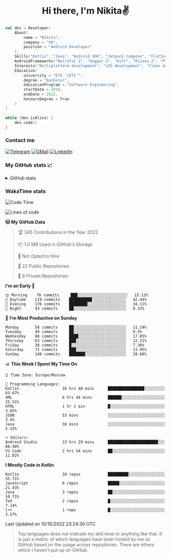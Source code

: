 <h1 align="center">
Hi there, I'm Nikita✌️
</h1>

```kotlin
val dev = Developer(
    About(
        name = "Nikita",
        company = "VK",
        position = "Android Developer"
    ),
    Skills("Kotlin", "Java", "Android SDK", "Jetpack Compose", "Flutter", "KMM"),
    AndroidFrameworks("Retrofit 2", "Dagger 2", "Hilt", "RxJava 2", "Picasso", "Kotlin Coroutines"),
    Interests("Multiplatform development", "iOS development", "Clean Architecture"),
    Education(
        university = "ETU 'LETI'",
        degree = "bachelor",
        educationProgram = "Software Engineering",
        startDate = 2018,
        endDate = 2022,
        honoursDegree = True
    )
)

while (dev.isAlive) {
    dev.code()
}
```

### Contact me

[![Telegram](https://img.shields.io/badge/Telegram-white?style=for-the-badge&logo=telegram&logoColor=29e9ea)](https://t.me/po4yka)
[![GMail](https://img.shields.io/badge/Gmail-white?style=for-the-badge&logo=gmail&logoColor=d14836)](mailto:pochaev.nik@gmail.com)
[![LinkedIn](https://img.shields.io/badge/linkedin%20-white.svg?&style=for-the-badge&logo=linkedin&logoColor=%230077B5)](https://www.linkedin.com/in/nikita-pochaev-415b5a1a1)

### My GitHub stats 📈

<details>
  <summary>GitHub stats</summary>
  <p align="center">
    <img src="https://github-readme-stats.vercel.app/api?username=po4yka&show_icons=true&theme=dark" />
  </p>
</details>

### WakaTime stats

<!--START_SECTION:waka-->
![Code Time](http://img.shields.io/badge/Code%20Time-3%2C247%20hrs%201%20min-blue)

![Lines of code](https://img.shields.io/badge/From%20Hello%20World%20I%27ve%20Written-1%20Million%20lines%20of%20code-blue)

**🐱 My GitHub Data** 

> 🏆 345 Contributions in the Year 2022
 > 
> 📦 1.0 MB Used in GitHub's Storage 
 > 
> 🚫 Not Opted to Hire
 > 
> 📜 22 Public Repositories 
 > 
> 🔑 8 Private Repositories  
 > 
**I'm an Early 🐤** 

```text
🌞 Morning    78 commits     ███░░░░░░░░░░░░░░░░░░░░░░   15.12% 
🌆 Daytime    219 commits    ██████████░░░░░░░░░░░░░░░   42.44% 
🌃 Evening    176 commits    ████████░░░░░░░░░░░░░░░░░   34.11% 
🌙 Night      43 commits     ██░░░░░░░░░░░░░░░░░░░░░░░   8.33%

```
📅 **I'm Most Productive on Sunday** 

```text
Monday       58 commits     ██░░░░░░░░░░░░░░░░░░░░░░░   11.24% 
Tuesday      49 commits     ██░░░░░░░░░░░░░░░░░░░░░░░   9.5% 
Wednesday    88 commits     ████░░░░░░░░░░░░░░░░░░░░░   17.05% 
Thursday     63 commits     ███░░░░░░░░░░░░░░░░░░░░░░   12.21% 
Friday       38 commits     █░░░░░░░░░░░░░░░░░░░░░░░░   7.36% 
Saturday     72 commits     ███░░░░░░░░░░░░░░░░░░░░░░   13.95% 
Sunday       148 commits    ███████░░░░░░░░░░░░░░░░░░   28.68%

```


📊 **This Week I Spent My Time On** 

```text
⌚︎ Time Zone: Europe/Moscow

💬 Programming Languages: 
Kotlin                   16 hrs 48 mins      ████████████████░░░░░░░░░   63.67% 
XML                      6 hrs 44 mins       ██████░░░░░░░░░░░░░░░░░░░   25.51% 
HTML                     1 hr 1 min          █░░░░░░░░░░░░░░░░░░░░░░░░   3.85% 
JSON                     53 mins             ░░░░░░░░░░░░░░░░░░░░░░░░░   3.4% 
Java                     36 mins             ░░░░░░░░░░░░░░░░░░░░░░░░░   2.32%

🔥 Editors: 
Android Studio           23 hrs 29 mins      ██████████████████████░░░   88.98% 
VS Code                  2 hrs 54 mins       ██░░░░░░░░░░░░░░░░░░░░░░░   11.02%

```

**I Mostly Code in Kotlin** 

```text
Kotlin                   10 repos            █████████░░░░░░░░░░░░░░░░   35.71% 
JavaScript               6 repos             █████░░░░░░░░░░░░░░░░░░░░   21.43% 
Java                     3 repos             ██░░░░░░░░░░░░░░░░░░░░░░░   10.71% 
TeX                      2 repos             █░░░░░░░░░░░░░░░░░░░░░░░░   7.14% 
C++                      1 repo              █░░░░░░░░░░░░░░░░░░░░░░░░   3.57%

```



 Last Updated on 10/10/2022 23:24:30 UTC
<!--END_SECTION:waka-->

> Top languages does not indicate my skill level or anything like that. It is just a metric of which languages have been hosted by me on GitHub based on the usage across repositories. There are others which I haven't put up on GitHub.
